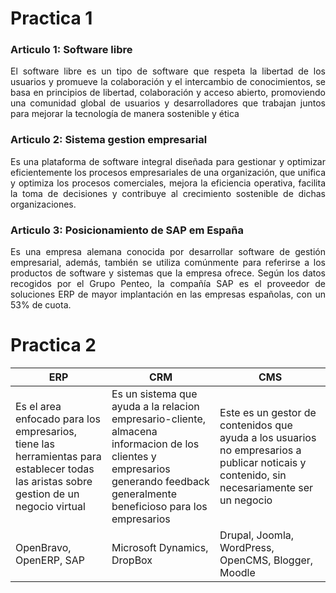 <div align="justify">

# Practica 1

### Articulo 1: Software libre

El software libre es un tipo de software que respeta la libertad de los usuarios y promueve la colaboración y el intercambio de conocimientos, se basa en principios de libertad, colaboración y acceso abierto, promoviendo una comunidad global de usuarios y desarrolladores que trabajan juntos para mejorar la tecnología de manera sostenible y ética

### Articulo 2: Sistema gestion empresarial 

Es una plataforma de software integral diseñada para gestionar y optimizar eficientemente los procesos empresariales de una organización, que unifica y optimiza los procesos comerciales, mejora la eficiencia operativa, facilita la toma de decisiones y contribuye al crecimiento sostenible de dichas organizaciones.

### Articulo 3: Posicionamiento de SAP em España 

Es una empresa alemana conocida por desarrollar software de gestión empresarial, además, también se utiliza comúnmente para referirse a los productos de software y sistemas que la empresa ofrece. Según los datos recogidos por el Grupo Penteo, la compañía SAP es el proveedor de soluciones ERP de mayor implantación en las empresas españolas, con un 53% de cuota.

# Practica 2

| ERP | CRM | CMS |
|-----|-----|-----|
| Es el area enfocado para los empresarios, tiene las herramientas para establecer todas las aristas sobre gestion de un negocio virtual | Es un sistema que ayuda a la relacion empresario-cliente, almacena informacion de los clientes y empresarios generando feedback generalmente beneficioso para los empresarios | Este es un gestor de contenidos que ayuda a los usuarios no empresarios a publicar noticais y contenido, sin necesariamente ser un negocio |
| OpenBravo, OpenERP, SAP | Microsoft Dynamics, DropBox | Drupal, Joomla, WordPress, OpenCMS, Blogger, Moodle |

</div>
